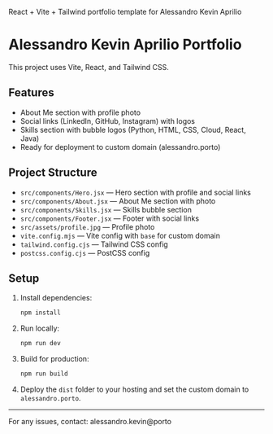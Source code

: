 React + Vite + Tailwind portfolio template for Alessandro Kevin Aprilio

# Alessandro Kevin Aprilio Portfolio

This project uses Vite, React, and Tailwind CSS.

## Features
- About Me section with profile photo
- Social links (LinkedIn, GitHub, Instagram) with logos
- Skills section with bubble logos (Python, HTML, CSS, Cloud, React, Java)
- Ready for deployment to custom domain (alessandro.porto)

## Project Structure

- `src/components/Hero.jsx` — Hero section with profile and social links
- `src/components/About.jsx` — About Me section with photo
- `src/components/Skills.jsx` — Skills bubble section
- `src/components/Footer.jsx` — Footer with social links
- `src/assets/profile.jpg` — Profile photo
- `vite.config.mjs` — Vite config with `base` for custom domain
- `tailwind.config.cjs` — Tailwind CSS config
- `postcss.config.cjs` — PostCSS config

## Setup

1. Install dependencies:
   ```sh
   npm install
   ```
2. Run locally:
   ```sh
   npm run dev
   ```
3. Build for production:
   ```sh
   npm run build
   ```
4. Deploy the `dist` folder to your hosting and set the custom domain to `alessandro.porto`.

---

For any issues, contact: alessandro.kevin@porto

